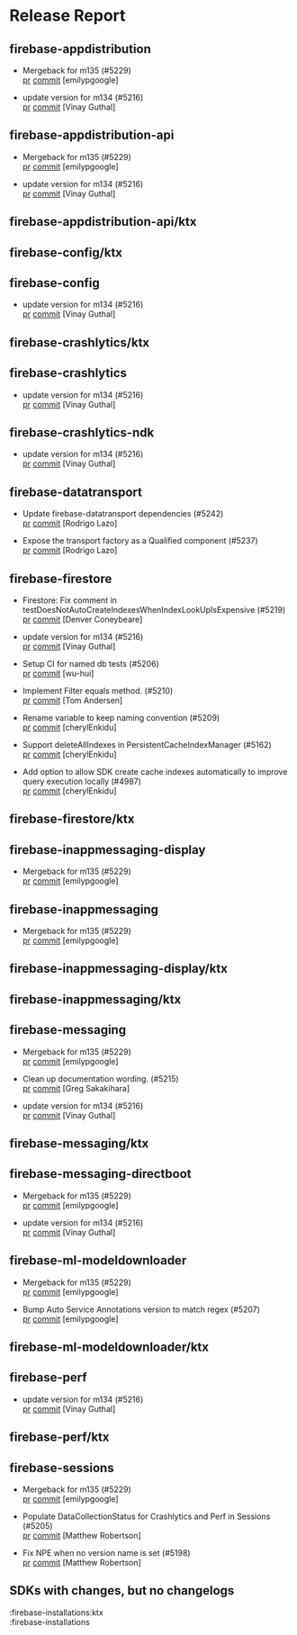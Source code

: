 # Release Report
## firebase-appdistribution
      
* Mergeback for m135 (#5229)   
  [pr](https://github.com/firebase/firebase-android-sdk/pull/5229) [commit](https://github.com/firebase/firebase-android-sdk/commit/56d5bb6ae6bf2c117fd95d220e475707010d791e)  [emilypgoogle]

* update version for m134 (#5216)   
  [pr](https://github.com/firebase/firebase-android-sdk/pull/5216) [commit](https://github.com/firebase/firebase-android-sdk/commit/70e77717790d3315441ce5d1a0ac8f8f44fa4ef8)  [Vinay Guthal]

## firebase-appdistribution-api
      
* Mergeback for m135 (#5229)   
  [pr](https://github.com/firebase/firebase-android-sdk/pull/5229) [commit](https://github.com/firebase/firebase-android-sdk/commit/56d5bb6ae6bf2c117fd95d220e475707010d791e)  [emilypgoogle]

* update version for m134 (#5216)   
  [pr](https://github.com/firebase/firebase-android-sdk/pull/5216) [commit](https://github.com/firebase/firebase-android-sdk/commit/70e77717790d3315441ce5d1a0ac8f8f44fa4ef8)  [Vinay Guthal]

## firebase-appdistribution-api/ktx
      

## firebase-config/ktx
      

## firebase-config
      
* update version for m134 (#5216)   
  [pr](https://github.com/firebase/firebase-android-sdk/pull/5216) [commit](https://github.com/firebase/firebase-android-sdk/commit/70e77717790d3315441ce5d1a0ac8f8f44fa4ef8)  [Vinay Guthal]

## firebase-crashlytics/ktx
      

## firebase-crashlytics
      
* update version for m134 (#5216)   
  [pr](https://github.com/firebase/firebase-android-sdk/pull/5216) [commit](https://github.com/firebase/firebase-android-sdk/commit/70e77717790d3315441ce5d1a0ac8f8f44fa4ef8)  [Vinay Guthal]

## firebase-crashlytics-ndk
      
* update version for m134 (#5216)   
  [pr](https://github.com/firebase/firebase-android-sdk/pull/5216) [commit](https://github.com/firebase/firebase-android-sdk/commit/70e77717790d3315441ce5d1a0ac8f8f44fa4ef8)  [Vinay Guthal]

## firebase-datatransport
      
* Update firebase-datatransport dependencies (#5242)   
  [pr](https://github.com/firebase/firebase-android-sdk/pull/5242) [commit](https://github.com/firebase/firebase-android-sdk/commit/34ccc9ad3fb9ca50082fa82ef08f9ac89e12625b)  [Rodrigo Lazo]

* Expose the transport factory as a Qualified component (#5237)   
  [pr](https://github.com/firebase/firebase-android-sdk/pull/5237) [commit](https://github.com/firebase/firebase-android-sdk/commit/da631d23d558b33660bd1f1f180d9e13f1884ab0)  [Rodrigo Lazo]

## firebase-firestore
      
* Firestore: Fix comment in testDoesNotAutoCreateIndexesWhenIndexLookUpIsExpensive (#5219)   
  [pr](https://github.com/firebase/firebase-android-sdk/pull/5219) [commit](https://github.com/firebase/firebase-android-sdk/commit/d5b05f2dcfb0462c486c0fed5bcad7c52100b27a)  [Denver Coneybeare]

* update version for m134 (#5216)   
  [pr](https://github.com/firebase/firebase-android-sdk/pull/5216) [commit](https://github.com/firebase/firebase-android-sdk/commit/70e77717790d3315441ce5d1a0ac8f8f44fa4ef8)  [Vinay Guthal]

* Setup CI for named db tests (#5206)   
  [pr](https://github.com/firebase/firebase-android-sdk/pull/5206) [commit](https://github.com/firebase/firebase-android-sdk/commit/8ce2dfc8fbb2536057d46fc19b6b484471496fc3)  [wu-hui]

* Implement Filter equals method. (#5210)   
  [pr](https://github.com/firebase/firebase-android-sdk/pull/5210) [commit](https://github.com/firebase/firebase-android-sdk/commit/622d65b1abe2f23626796a924f278410f87f9295)  [Tom Andersen]

* Rename variable to keep naming convention (#5209)   
  [pr](https://github.com/firebase/firebase-android-sdk/pull/5209) [commit](https://github.com/firebase/firebase-android-sdk/commit/824195e57135f60f3c17c14ba4b2bc1e01984f81)  [cherylEnkidu]

* Support deleteAllIndexes in PersistentCacheIndexManager (#5162)   
  [pr](https://github.com/firebase/firebase-android-sdk/pull/5162) [commit](https://github.com/firebase/firebase-android-sdk/commit/c5cd53632db89ef98f86edc16fa6dd178bad9ebe)  [cherylEnkidu]

* Add option to allow SDK create cache indexes automatically to improve query execution locally (#4987)   
  [pr](https://github.com/firebase/firebase-android-sdk/pull/4987) [commit](https://github.com/firebase/firebase-android-sdk/commit/a5e706201096dfe318ae25b4091172ef16811b38)  [cherylEnkidu]

## firebase-firestore/ktx
      

## firebase-inappmessaging-display
      
* Mergeback for m135 (#5229)   
  [pr](https://github.com/firebase/firebase-android-sdk/pull/5229) [commit](https://github.com/firebase/firebase-android-sdk/commit/56d5bb6ae6bf2c117fd95d220e475707010d791e)  [emilypgoogle]

## firebase-inappmessaging
      
* Mergeback for m135 (#5229)   
  [pr](https://github.com/firebase/firebase-android-sdk/pull/5229) [commit](https://github.com/firebase/firebase-android-sdk/commit/56d5bb6ae6bf2c117fd95d220e475707010d791e)  [emilypgoogle]

## firebase-inappmessaging-display/ktx
      

## firebase-inappmessaging/ktx
      

## firebase-messaging
      
* Mergeback for m135 (#5229)   
  [pr](https://github.com/firebase/firebase-android-sdk/pull/5229) [commit](https://github.com/firebase/firebase-android-sdk/commit/56d5bb6ae6bf2c117fd95d220e475707010d791e)  [emilypgoogle]

* Clean up documentation wording. (#5215)   
  [pr](https://github.com/firebase/firebase-android-sdk/pull/5215) [commit](https://github.com/firebase/firebase-android-sdk/commit/6b2a90fdb9939a967ca413edf929758e862bad76)  [Greg Sakakihara]

* update version for m134 (#5216)   
  [pr](https://github.com/firebase/firebase-android-sdk/pull/5216) [commit](https://github.com/firebase/firebase-android-sdk/commit/70e77717790d3315441ce5d1a0ac8f8f44fa4ef8)  [Vinay Guthal]

## firebase-messaging/ktx
      

## firebase-messaging-directboot
      
* Mergeback for m135 (#5229)   
  [pr](https://github.com/firebase/firebase-android-sdk/pull/5229) [commit](https://github.com/firebase/firebase-android-sdk/commit/56d5bb6ae6bf2c117fd95d220e475707010d791e)  [emilypgoogle]

* update version for m134 (#5216)   
  [pr](https://github.com/firebase/firebase-android-sdk/pull/5216) [commit](https://github.com/firebase/firebase-android-sdk/commit/70e77717790d3315441ce5d1a0ac8f8f44fa4ef8)  [Vinay Guthal]

## firebase-ml-modeldownloader
      
* Mergeback for m135 (#5229)   
  [pr](https://github.com/firebase/firebase-android-sdk/pull/5229) [commit](https://github.com/firebase/firebase-android-sdk/commit/56d5bb6ae6bf2c117fd95d220e475707010d791e)  [emilypgoogle]

* Bump Auto Service Annotations version to match regex (#5207)   
  [pr](https://github.com/firebase/firebase-android-sdk/pull/5207) [commit](https://github.com/firebase/firebase-android-sdk/commit/7af0012a3b42a7adef495e8bdfa8066014caf01e)  [emilypgoogle]

## firebase-ml-modeldownloader/ktx
      

## firebase-perf
      
* update version for m134 (#5216)   
  [pr](https://github.com/firebase/firebase-android-sdk/pull/5216) [commit](https://github.com/firebase/firebase-android-sdk/commit/70e77717790d3315441ce5d1a0ac8f8f44fa4ef8)  [Vinay Guthal]

## firebase-perf/ktx
      

## firebase-sessions
      
* Mergeback for m135 (#5229)   
  [pr](https://github.com/firebase/firebase-android-sdk/pull/5229) [commit](https://github.com/firebase/firebase-android-sdk/commit/56d5bb6ae6bf2c117fd95d220e475707010d791e)  [emilypgoogle]

* Populate DataCollectionStatus for Crashlytics and Perf in Sessions (#5205)   
  [pr](https://github.com/firebase/firebase-android-sdk/pull/5205) [commit](https://github.com/firebase/firebase-android-sdk/commit/afe23b616f3f88c063396b8e3aa1586b2feb7338)  [Matthew Robertson]

* Fix NPE when no version name is set (#5198)   
  [pr](https://github.com/firebase/firebase-android-sdk/pull/5198) [commit](https://github.com/firebase/firebase-android-sdk/commit/3d3eeaf1e22267c6b1734b399c2814bc62287dce)  [Matthew Robertson]


## SDKs with changes, but no changelogs
:firebase-installations:ktx  
:firebase-installations